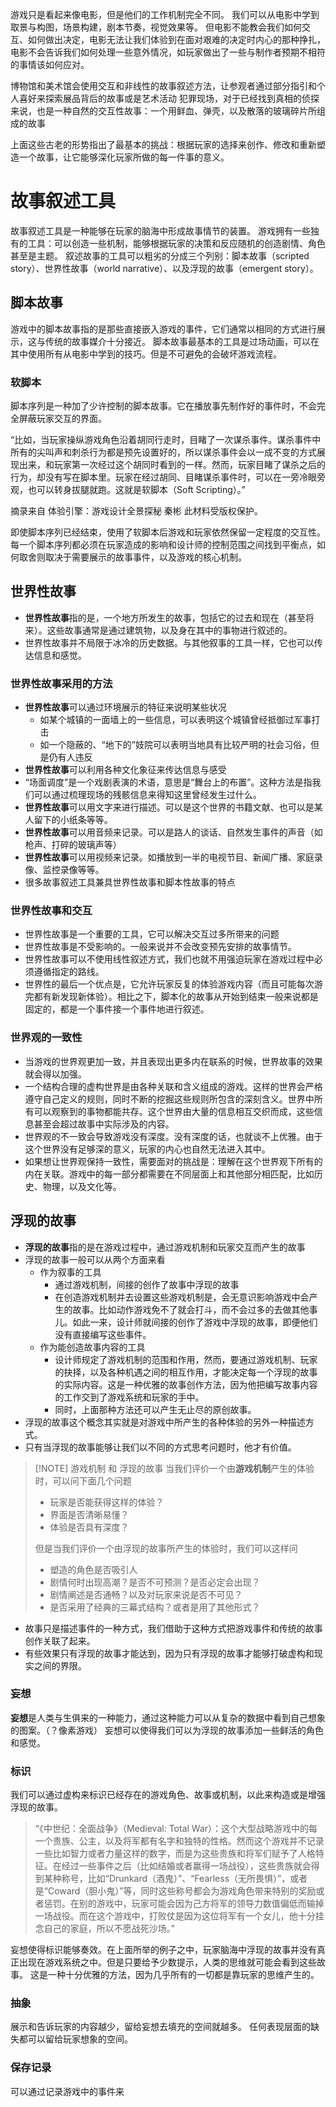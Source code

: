 游戏只是看起来像电影，但是他们的工作机制完全不同。
我们可以从电影中学到取景与构图，场景构建，剧本节奏，视觉效果等。
但电影不能教会我们如何交互、如何做出决定，电影无法让我们体验到在面对艰难的决定时内心的那种挣扎，电影不会告诉我们如何处理一些意外情况，如玩家做出了一些与制作者预期不相符的事情该如何应对。

博物馆和美术馆会使用交互和非线性的故事叙述方法，让参观者通过部分指引和个人喜好来探索展品背后的故事或是艺术活动
犯罪现场，对于已经找到真相的侦探来说，也是一种自然的交互性故事：一个用鲜血、弹壳，以及散落的玻璃碎片所组成的故事

上面这些古老的形势指出了最基本的挑战：根据玩家的选择来创作、修改和重新塑造一个故事，让它能够深化玩家所做的每一件事的意义。

# 故事叙述工具
故事叙述工具是一种能够在玩家的脑海中形成故事情节的装置。
游戏拥有一些独有的工具：可以创造一些机制，能够根据玩家的决策和反应随机的创造剧情、角色甚至是主题。
叙述故事的工具可以粗劣的分成三个列别：脚本故事（scripted story）、世界性故事（world narrative）、以及浮现的故事（emergent story）。
## 脚本故事
游戏中的脚本故事指的是那些直接嵌入游戏的事件，它们通常以相同的方式进行展示，这与传统的故事媒介十分接近。
脚本故事最基本的工具是过场动画，可以在其中使用所有从电影中学到的技巧。但是不可避免的会破坏游戏流程。
### 软脚本
脚本序列是一种加了少许控制的脚本故事。它在播放事先制作好的事件时，不会完全屏蔽玩家交互的界面。

“比如，当玩家操纵游戏角色沿着胡同行走时，目睹了一次谋杀事件。谋杀事件中所有的尖叫声和刺杀行为都是预先设置好的，所以谋杀事件会以一成不变的方式展现出来，和玩家第一次经过这个胡同时看到的一样。然而，玩家目睹了谋杀之后的行为，却没有写在脚本里。玩家在经过胡同、目睹谋杀事件时，可以在一旁冷眼旁观，也可以转身拔腿就跑。这就是软脚本（Soft Scripting）。”

摘录来自
体验引擎：游戏设计全景探秘
秦彬
此材料受版权保护。

即使脚本序列已经结束，使用了软脚本后游戏和玩家依然保留一定程度的交互性。
每一个脚本序列都必须在玩家造成的影响和设计师的控制范围之间找到平衡点，如何取舍则取决于需要展示的故事事件，以及游戏的核心机制。


## 世界性故事
- **世界性故事**指的是，一个地方所发生的故事，包括它的过去和现在（甚至将来）。这些故事通常是通过建筑物，以及身在其中的事物进行叙述的。
- 世界性故事并不局限于冰冷的历史数据。与其他叙事的工具一样，它也可以传达信息和感觉。
### 世界性故事采用的方法
- **世界性故事**可以通过环境展示的特征来说明某些状况
	- 如某个城镇的一面墙上的一些信息，可以表明这个城镇曾经抵御过军事打击
	- 如一个隐蔽的、“地下的”妓院可以表明当地具有比较严明的社会习俗，但是仍有人违反
- **世界性故事**可以利用各种文化象征来传达信息与感受
- “场面调度”是一个戏剧表演的术语，意思是“舞台上的布置”。这种方法是指我们可以通过梳理现场的残骸信息来得知这里曾经发生过什么。
- **世界性故事**可以用文字来进行描述。可以是这个世界的书籍文献、也可以是某人留下的小纸条等等。
- **世界性故事**可以用音频来记录。可以是路人的谈话、自然发生事件的声音（如枪声、打碎的玻璃声等）
- **世界性故事**可以用视频来记录。如播放到一半的电视节目、新闻广播、家庭录像、监控录像等等。
- 很多故事叙述工具兼具世界性故事和脚本性故事的特点
### 世界性故事和交互
- 世界性故事是一个重要的工具，它可以解决交互过多所带来的问题
- 世界性故事是不受影响的。一般来说并不会改变预先安排的故事情节。
- 世界性故事可以不使用线性叙述方式，我们也就不用强迫玩家在游戏过程中必须遵循指定的路线。
- 世界性的最后一个优点是，它允许玩家反复的体验游戏内容（而且可能每次游完都有新发现新体验）。相比之下，脚本化的故事从开始到结束一般来说都是固定的，都是一个事件接一个事件地进行叙述。
### 世界观的一致性
- 当游戏的世界观更加一致，并且表现出更多内在联系的时候，世界故事的效果就会得以加强。
- 一个结构合理的虚构世界是由各种关联和含义组成的游戏。这样的世界会严格遵守自己定义的规则，同时不断的挖掘这些规则所包含的深刻含义。世界中所有可以观察到的事物都能共存。这个世界由大量的信息相互交织而成，这些信息甚至会超过故事中实际涉及的内容。
- 世界观的不一致会导致游戏没有深度。没有深度的话，也就谈不上优雅。由于这个世界没有足够深的意义，玩家的内心也自然无法进入其中。
- 如果想让世界观保持一致性，需要面对的挑战是：理解在这个世界观下所有的内在关联。游戏中的每一部分都需要在不同层面上和其他部分相匹配，比如历史、物理，以及文化等。
## 浮现的故事
- **浮现的故事**指的是在游戏过程中，通过游戏机制和玩家交互而产生的故事
- 浮现的故事一般可以从两个方面来看
	- 作为叙事的工具
		- 通过游戏机制，间接的创作了故事中浮现的故事
		- 在创造游戏机制并去设置这些游戏机制是，会无意识影响游戏中会产生的故事。比如动作游戏免不了就会打斗，而不会过多的去做其他事儿。如此一来，设计师就间接的创作了游戏中浮现的故事，即便他们没有直接编写这些事件。
	- 作为能创造故事内容的工具
		- 设计师规定了游戏机制的范围和作用，然而，要通过游戏机制、玩家的抉择，以及各种机遇之间的相互作用，才能决定每一个浮现的故事的实际内容。这是一种优雅的故事创作方法，因为他把编写故事内容的工作交到了游戏系统和玩家的手中。
		- 同时，上面那种方法还可以产生无止尽的原创故事。
- 浮现的故事这个概念其实就是对游戏中所产生的各种体验的另外一种描述方式。
- 只有当浮现的故事能够让我们以不同的方式思考问题时，他才有价值。

> [!NOTE] 游戏机制 和 浮现的故事
> 当我们评价一个由**游戏机制**产生的体验时，可以问下面几个问题
> - 玩家是否能获得这样的体验？
> - 界面是否清晰易懂？
> - 体验是否具有深度？
> 
> 但是当我们评价一个由浮现的故事所产生的体验时，我们可以这样问
> - 塑造的角色是否吸引人
> - 剧情何时出现高潮？是否不可预测？是否必定会出现？
> - 剧情阐述是否通畅？以及对玩家来说是否不可见？
> - 是否采用了经典的三幕式结构？或者是用了其他形式？
- 故事只是描述事件的一种方式，我们借助于这种方式把游戏事件和传统的故事创作关联了起来。
- 有些效果只有浮现的故事才能达到，因为只有浮现的故事才能够打破虚构和现实之间的界限。
### 妄想
**妄想**是人类与生俱来的一种能力，通过这种能力可以从复杂的数据中看到自己想象的图案。（？像素游戏）
妄想可以使得我们可以为浮现的故事添加一些鲜活的角色和感觉。
### 标识
我们可以通过虚构来标识已经存在的游戏角色、故事或机制，以此来构造或是增强浮现的故事。

>“《中世纪：全面战争》（Medieval: Total War）：这个大型战略游戏中的每一个贵族、公主，以及将军都有名字和独特的性格。然而这个游戏并不记录一些比如智力或者力量这样的数字，而是为这些贵族和将军们赋予了人格特征。在经过一些事件之后（比如结婚或者赢得一场战役），这些贵族就会得到某种称号，比如“Drunkard（酒鬼）”、“Fearless（无所畏惧）”，或者是“Coward（胆小鬼）”等，同时这些称号都会为游戏角色带来特别的奖励或者惩罚。在别的游戏中，玩家可能会因为己方将军的领导力数值偏低而输掉一场战役。而在这个游戏中，打败仗是因为这位将军有一个女儿，他十分挂念自己的家庭，所以不愿战死沙场。”

妄想使得标识能够奏效。在上面所举的例子之中，玩家脑海中浮现的故事并没有真正出现在游戏系统之中。但是只要给予少数提示，人类的思维就可能会看到这些故事。
这是一种十分优雅的方法，因为几乎所有的一切都是靠玩家的思维产生的。
### 抽象
展示和告诉玩家的内容越少，留给妄想去填充的空间就越多。
任何表现层面的缺失都可以留给玩家想象的空间。
### 保存记录
可以通过记录游戏中的事件来


